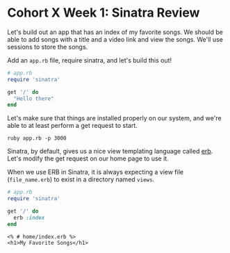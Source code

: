 # Cohort X Week 1: Sinatra Review
Let's build out an app that has an index of my favorite songs. We should be able to add songs with a title and a video link and view the songs. We'll use sessions to store the songs.  
  
Add an `app.rb` file, require sinatra, and let's build this out!
```ruby
# app.rb
require 'sinatra'

get '/' do
  "Hello there"
end
```
Let's make sure that things are installed properly on our system, and we're able to at least perform a get request to start.
```
ruby app.rb -p 3000
```
Sinatra, by default, gives us a nice view templating language called [erb](http://ruby-doc.org/stdlib-2.2.3/libdoc/erb/rdoc/ERB.html). Let's modify the get request on our home page to use it.  
  
When we use ERB in Sinatra, it is always expecting a view file (`file_name.erb`) to exist in a directory named `views`.  
```ruby
# app.rb
require 'sinatra'

get '/' do
  erb :index
end
```

```erb
<% # home/index.erb %>
<h1>My Favorite Songs</h1>
```
